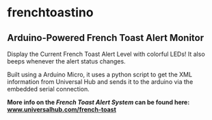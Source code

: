 # frenchtoastino
## Arduino-Powered French Toast Alert Monitor

Display the Current French Toast Alert Level with colorful LEDs!  It also beeps whenever the alert status changes.

Built using a Arduino Micro, it uses a python script to get the XML information from Universal Hub and sends it to the arduino via the embedded serial connection.

**More info on the *French Toast Alert System* can be found here: www.universalhub.com/french-toast**
